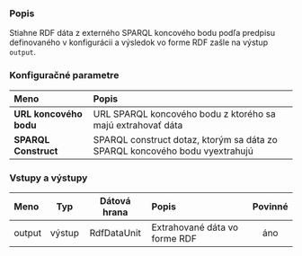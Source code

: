 ### Popis

Stiahne RDF dáta z externého SPARQL koncového bodu podľa predpisu definovaného v konfigurácii a výsledok vo forme RDF zašle na výstup `output`.

### Konfiguračné parametre

| Meno | Popis |
|:----|:----|
|**URL koncového bodu** | URL SPARQL koncového bodu z ktorého sa majú extrahovať dáta |
|**SPARQL Construct** | SPARQL construct dotaz, ktorým sa dáta zo SPARQL koncového bodu vyextrahujú |

### Vstupy a výstupy 

|Meno |Typ | Dátová hrana | Popis | Povinné |
|:--------|:------:|:------:|:-------------|:---------------------:|
|output |výstup| RdfDataUnit | Extrahované dáta vo forme RDF |áno|

